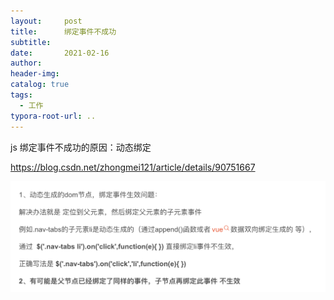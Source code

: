 ```yaml
---
layout:     post
title:      绑定事件不成功
subtitle:  
date:       2021-02-16
author:     
header-img: 
catalog: true
tags:
  - 工作
typora-root-url: ..
---
```


js 绑定事件不成功的原因：动态绑定

https://blog.csdn.net/zhongmei121/article/details/90751667

![image-20230410223033241](/../img/postImage/image-20230410223033241.png)
